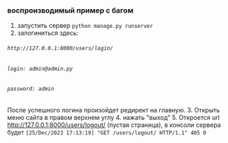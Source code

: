 ### воспроизводимый пример с багом
1. запустить сервер `python manage.py runserver`
2. залогиниться здесь: 
###### `http://127.0.0.1:8000/users/login/` 
###### ``login: admin@admin.py`` 
###### ``password: admin``
После успешного логина произойдет редирект на главную.
3. Открыть меню сайта в правом верхнем углу
4. нажать "выход"
5. Откроется url http://127.0.0.1:8000/users/logout/ (пустая страница),
в консоли сервера будет ```[25/Dec/2023 17:13:19] "GET /users/logout/ HTTP/1.1" 405 0```
